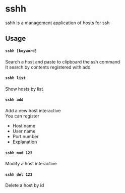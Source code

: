 # sshh
sshh is a management application of hosts for ssh


## Usage
#### `sshh [keyword]`
Search a host and paste to clipboard the ssh command<br>
It search by contents registered with add<br>

#### `sshh list`
Show hosts by list

#### `sshh add`
Add a new host interactive<br>
You can register
- Host name
- User name
- Port number
- Explanation

#### `sshh mod 123`
Modify a host interactive

#### `sshh del 123`
Delete a host by id




